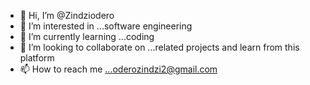- 👋 Hi, I’m @Zindziodero
- 👀 I’m interested in ...software engineering 
- 🌱 I’m currently learning ...coding 
- 💞️ I’m looking to collaborate on ...related projects and learn from this platform 
- 📫 How to reach me ...oderozindzi2@gmail.com 

<!---
Zindziodero/Zindziodero is a ✨ special ✨ repository because its `README.md` (this file) appears on your GitHub profile.
You can click the Preview link to take a look at your changes.
--->
